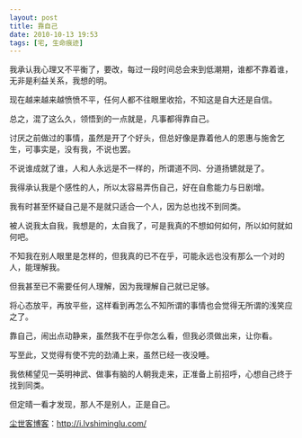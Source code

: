 ```yaml
---
layout: post
title: 靠自己
date: 2010-10-13 19:53
tags: [宅, 生命痕迹]
---
```

我承认我心理又不平衡了，要改，每过一段时间总会来到低潮期，谁都不靠着谁，无非是利益关系，我想的明。

现在越来越来越愤愤不平，任何人都不往眼里收拾，不知这是自大还是自信。

总之，混了这么久，领悟到的一点就是，凡事都得靠自己。

讨厌之前做过的事情，虽然是开了个好头，但总好像是靠着他人的恩惠与施舍乞生，可事实是，没有我，不说也罢。

不说谁成就了谁，人和人永远是不一样的，所谓道不同、分道扬镳就是了。

我得承认我是个感性的人，所以太容易弄伤自己，好在自愈能力与日剧增。

我有时甚至怀疑自己是不是就只适合一个人，因为总也找不到同类。

被人说我太自我，我想是的，太自我了，可是我真的不想如何如何，所以如何就如何吧。

不知我在别人眼里是怎样的，但我真的已不在乎，可能永远也没有那么一个对的人，能理解我。

但我甚至已不需要任何人理解，因为我理解自己就已足够。

将心态放平，再放平些，这样看到再怎么不知所谓的事情也会觉得无所谓的浅笑应之了。

靠自己，闹出点动静来，虽然我不在乎你怎么看，但我必须做出来，让你看。

写至此，又觉得有使不完的劲涌上来，虽然已经一夜没睡。

我依稀望见一英明神武、做事有脑的人朝我走来，正准备上前招呼，心想自己终于找到同类。

但定晴一看才发现，那人不是别人，正是自己。

<a href="http://i.lvshiminglu.com/">尘世客博客</a>：<a href="http://i.lvshiminglu.com/">http://i.lvshiminglu.com/</a>


